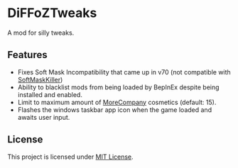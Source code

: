 # DiFFoZTweaks

A mod for silly tweaks.

## Features

- Fixes Soft Mask Incompatibility that came up in v70 (not compatible with [SoftMaskKiller](https://thunderstore.io/c/lethal-company/p/XuXiaolan/SoftMaskKiller/))
- Ability to blacklist mods from being loaded by BepInEx despite being installed and enabled.
- Limit to maximum amount of [MoreCompany](https://github.com/notnotnotswipez/MoreCompany) cosmetics (default: 15).
- Flashes the windows taskbar app icon when the game loaded and awaits user input.

## License

This project is licensed under [MIT License](https://github.com/DiFFoZ/DiFFoZTweaks/blob/main/LICENSE).
